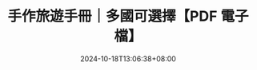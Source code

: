 ---
title: '手作旅遊手冊｜多國可選擇【PDF 電子檔】'
date: '2024-10-18T13:06:38+08:00'
description: '「旅行結束後，你能夠帶走的是什麼？」如果每次旅行，都能獲得一個獨一無二的實體收藏品，那該有多令人難忘？出台灣的旅遊手冊就此誕生了。'
cover: 'https://exittaiwan.com/posts/%E5%A6%82%E4%BD%95%E8%A3%BD%E4%BD%9C%E6%97%85%E9%81%8A%E6%89%8B%E5%86%8A/cover_hu_5b602d0542b202cf.webp'
external_url: 'https://exittaiwan.gumroad.com/?section=zqL-iN5Z1QQJf1UamLxTVQ==#zqL-iN5Z1QQJf1UamLxTVQ=='
layout: 'shop'
featured: false
---